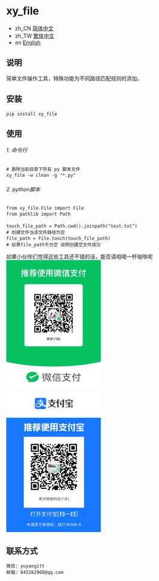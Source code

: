 # xy_file

- zh_CN [简体中文](README_zh_CN.md)
- zh_TW [繁体中文](README_zh_TW.md)
- en [English](README_en.md)


## 说明
简单文件操作工具，特殊功能为不同路径匹配规则的添加。


## 安装

```
pip install xy_file
```

## 使用

###### 1. 命令行
```
# 删除当前目录下所有 py 脚本文件
xy_file -w clean -g "*.py"

```

###### 2. python脚本

```
from xy_file.File import File
from pathlib import Path

touch_file_path = Path.cwd().joinpath("test.txt")
# 创建文件当该文件路径为空
file_path = File.touch(touch_file_path)
# 如果file_path不为空 说明创建空文件成功
```


如果小伙伴们觉得这些工具还不错的话，能否请咱喝一杯咖啡呢
<br/>
![微信](WeChat.png)
![支付宝](Alipay.png)

## 联系方式


```
微信: yuyangitt
邮箱: 845262968@qq.com
```